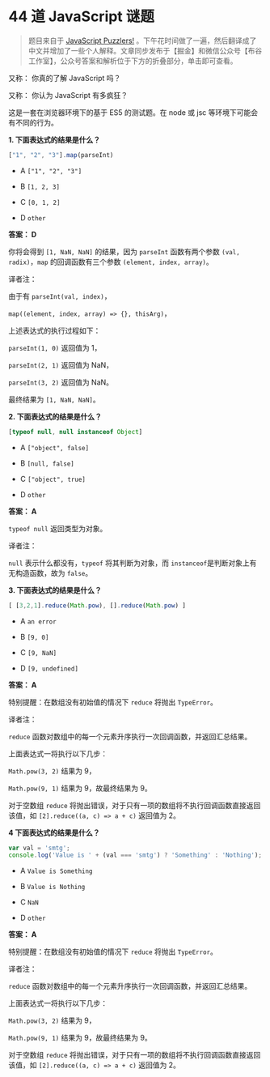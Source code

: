 # 44 道 JavaScript 谜题

> 题目来自于 [JavaScript Puzzlers!](http://javascript-puzzlers.herokuapp.com/) 。下午花时间做了一遍，然后翻译成了中文并增加了一些个人解释。文章同步发布于【掘金】和微信公众号【布谷工作室】，公众号答案和解析位于下方的折叠部分，单击即可查看。



又称： 你真的了解 JavaScript 吗？

又称： 你认为 JavaScript 有多疯狂？



这是一套在浏览器环境下的基于 ES5 的测试题。在 node 或 jsc 等环境下可能会有不同的行为。



**1. 下面表达式的结果是什么？**

```js
["1", "2", "3"].map(parseInt)
```

- A `["1", "2", "3"]`

- B `[1, 2, 3]`
- C `[0, 1, 2]`
- D `other`



**答案： D**

你将会得到 `[1, NaN, NaN]` 的结果，因为 `parseInt` 函数有两个参数 `(val, radix)`，`map` 的回调函数有三个参数 `(element, index, array)`。



译者注：

由于有 `parseInt(val, index)`，

`map((element, index, array) => {}, thisArg)`，

 上述表达式的执行过程如下：

`parseInt(1, 0)` 返回值为 1，

`parseInt(2, 1)` 返回值为 NaN，

`parseInt(3, 2)` 返回值为 NaN。

最终结果为 `[1, NaN, NaN]`。





**2. 下面表达式的结果是什么？**

```js
[typeof null, null instanceof Object]
```

- A `["object", false]`

- B `[null, false]`
- C `["object", true]`
- D `other`



**答案： A**

`typeof null` 返回类型为对象。



译者注：

`null` 表示什么都没有，`typeof` 将其判断为对象，而 `instanceof`是判断对象上有无构造函数，故为 `false`。





**3. 下面表达式的结果是什么？**

```js
[ [3,2,1].reduce(Math.pow), [].reduce(Math.pow) ]
```

- A `an error`

- B `[9, 0]`
- C `[9, NaN]`
- D `[9, undefined]`



**答案： A**

特别提醒：在数组没有初始值的情况下 `reduce` 将抛出 `TypeError`。



译者注：

`reduce` 函数对数组中的每一个元素升序执行一次回调函数，并返回汇总结果。

上面表达式一将执行以下几步：

`Math.pow(3, 2)` 结果为 9，

`Math.pow(9, 1)` 结果为 9，故最终结果为 9。

对于空数组 `reduce` 将抛出错误，对于只有一项的数组将不执行回调函数直接返回该值，如 `[2].reduce((a, c) => a + c)` 返回值为 2。





**4 下面表达式的结果是什么？**

```js
var val = 'smtg';
console.log('Value is ' + (val === 'smtg') ? 'Something' : 'Nothing');
```

- A `Value is Something`

- B `Value is Nothing`
- C `NaN`
- D `other`



**答案： A**

特别提醒：在数组没有初始值的情况下 `reduce` 将抛出 `TypeError`。



译者注：

`reduce` 函数对数组中的每一个元素升序执行一次回调函数，并返回汇总结果。

上面表达式一将执行以下几步：

`Math.pow(3, 2)` 结果为 9，

`Math.pow(9, 1)` 结果为 9，故最终结果为 9。

对于空数组 `reduce` 将抛出错误，对于只有一项的数组将不执行回调函数直接返回该值，如 `[2].reduce((a, c) => a + c)` 返回值为 2。



























